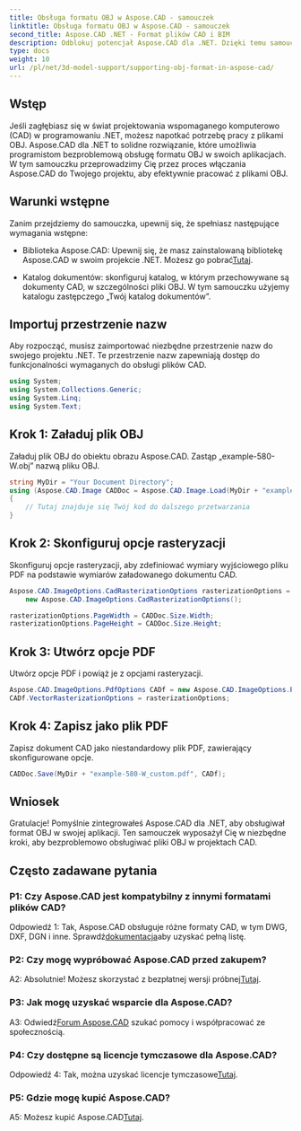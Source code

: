 ```yaml
---
title: Obsługa formatu OBJ w Aspose.CAD - samouczek
linktitle: Obsługa formatu OBJ w Aspose.CAD - samouczek
second_title: Aspose.CAD .NET - Format plików CAD i BIM
description: Odblokuj potencjał Aspose.CAD dla .NET. Dzięki temu samouczkowi krok po kroku dowiesz się, jak bezproblemowo obsługiwać format OBJ w aplikacjach CAD.
type: docs
weight: 10
url: /pl/net/3d-model-support/supporting-obj-format-in-aspose-cad/
---
```

## Wstęp

Jeśli zagłębiasz się w świat projektowania wspomaganego komputerowo (CAD) w programowaniu .NET, możesz napotkać potrzebę pracy z plikami OBJ. Aspose.CAD dla .NET to solidne rozwiązanie, które umożliwia programistom bezproblemową obsługę formatu OBJ w swoich aplikacjach. W tym samouczku przeprowadzimy Cię przez proces włączania Aspose.CAD do Twojego projektu, aby efektywnie pracować z plikami OBJ.

## Warunki wstępne

Zanim przejdziemy do samouczka, upewnij się, że spełniasz następujące wymagania wstępne:

-  Biblioteka Aspose.CAD: Upewnij się, że masz zainstalowaną bibliotekę Aspose.CAD w swoim projekcie .NET. Możesz go pobrać[Tutaj](https://releases.aspose.com/cad/net/).

- Katalog dokumentów: skonfiguruj katalog, w którym przechowywane są dokumenty CAD, w szczególności pliki OBJ. W tym samouczku użyjemy katalogu zastępczego „Twój katalog dokumentów”.

## Importuj przestrzenie nazw

Aby rozpocząć, musisz zaimportować niezbędne przestrzenie nazw do swojego projektu .NET. Te przestrzenie nazw zapewniają dostęp do funkcjonalności wymaganych do obsługi plików CAD.

```csharp
using System;
using System.Collections.Generic;
using System.Linq;
using System.Text;
```


## Krok 1: Załaduj plik OBJ

Załaduj plik OBJ do obiektu obrazu Aspose.CAD. Zastąp „example-580-W.obj” nazwą pliku OBJ.

```csharp
string MyDir = "Your Document Directory";
using (Aspose.CAD.Image CADDoc = Aspose.CAD.Image.Load(MyDir + "example-580-W.obj"))
{
    // Tutaj znajduje się Twój kod do dalszego przetwarzania
}
```

## Krok 2: Skonfiguruj opcje rasteryzacji

Skonfiguruj opcje rasteryzacji, aby zdefiniować wymiary wyjściowego pliku PDF na podstawie wymiarów załadowanego dokumentu CAD.

```csharp
Aspose.CAD.ImageOptions.CadRasterizationOptions rasterizationOptions =
    new Aspose.CAD.ImageOptions.CadRasterizationOptions();

rasterizationOptions.PageWidth = CADDoc.Size.Width;
rasterizationOptions.PageHeight = CADDoc.Size.Height;
```

## Krok 3: Utwórz opcje PDF

Utwórz opcje PDF i powiąż je z opcjami rasteryzacji.

```csharp
Aspose.CAD.ImageOptions.PdfOptions CADf = new Aspose.CAD.ImageOptions.PdfOptions();
CADf.VectorRasterizationOptions = rasterizationOptions;
```

## Krok 4: Zapisz jako plik PDF

Zapisz dokument CAD jako niestandardowy plik PDF, zawierający skonfigurowane opcje.

```csharp
CADDoc.Save(MyDir + "example-580-W_custom.pdf", CADf);
```

## Wniosek

Gratulacje! Pomyślnie zintegrowałeś Aspose.CAD dla .NET, aby obsługiwał format OBJ w swojej aplikacji. Ten samouczek wyposażył Cię w niezbędne kroki, aby bezproblemowo obsługiwać pliki OBJ w projektach CAD.

## Często zadawane pytania

### P1: Czy Aspose.CAD jest kompatybilny z innymi formatami plików CAD?

 Odpowiedź 1: Tak, Aspose.CAD obsługuje różne formaty CAD, w tym DWG, DXF, DGN i inne. Sprawdź[dokumentacja](https://reference.aspose.com/cad/net/)aby uzyskać pełną listę.

### P2: Czy mogę wypróbować Aspose.CAD przed zakupem?

 A2: Absolutnie! Możesz skorzystać z bezpłatnej wersji próbnej[Tutaj](https://releases.aspose.com/).

### P3: Jak mogę uzyskać wsparcie dla Aspose.CAD?

 A3: Odwiedź[Forum Aspose.CAD](https://forum.aspose.com/c/cad/19) szukać pomocy i współpracować ze społecznością.

### P4: Czy dostępne są licencje tymczasowe dla Aspose.CAD?

 Odpowiedź 4: Tak, można uzyskać licencje tymczasowe[Tutaj](https://purchase.aspose.com/temporary-license/).

### P5: Gdzie mogę kupić Aspose.CAD?

 A5: Możesz kupić Aspose.CAD[Tutaj](https://purchase.aspose.com/buy).